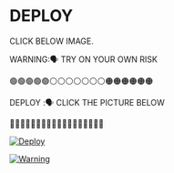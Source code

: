 # DEPLOY
CLICK BELOW IMAGE.

WARNING:🗣️ TRY ON YOUR OWN RISK

🟢🟢🟢🟢🟢⚪⚪⚪⚪⚪⚪⚪🟠🟠🟠🟠🟠🟠

DEPLOY :🗣️ CLICK THE PICTURE BELOW

💚💚💚💚💚🤍🤍🤍🤍🤍🤍🤍🧡🧡🧡🧡🧡🧡

[![Deploy](https://telegra.ph/file/fc1682d169a6515d23072.jpg)](https://heroku.com/deploy)

[![Warning](https://telegra.ph/file/dc71fb38a36019cdc3523.jpg)](https://telegra.ph/file/cc72d9334a476c68c41b9.mp4 "CopyLeft Credit video")

